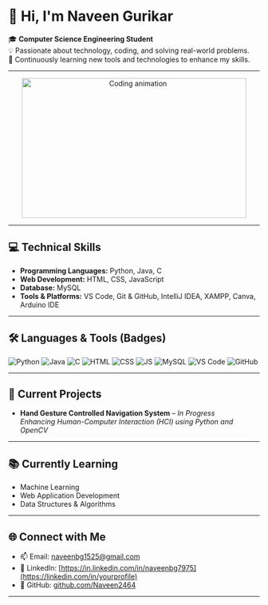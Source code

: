 
# 👋 Hi, I'm Naveen Gurikar

🎓 **Computer Science Engineering Student**  
💡 Passionate about technology, coding, and solving real-world problems.  
🌱 Continuously learning new tools and technologies to enhance my skills.  

---

<!-- 💻 CENTERED CODING ANIMATION -->
<p align="center">
  <img src="https://media.giphy.com/media/qgQUggAC3Pfv687qPC/giphy.gif" width="450" height="280" alt="Coding animation">
</p>

---

## 💻 Technical Skills
- **Programming Languages:** Python, Java, C  
- **Web Development:** HTML, CSS, JavaScript  
- **Database:** MySQL  
- **Tools & Platforms:** VS Code, Git & GitHub, IntelliJ IDEA, XAMPP, Canva, Arduino IDE  

---

## 🛠️ Languages & Tools (Badges)
<p>
  <img src="https://img.shields.io/badge/Python-3776AB?logo=python&logoColor=white" alt="Python" />
  <img src="https://img.shields.io/badge/Java-007396?logo=java&logoColor=white" alt="Java" />
  <img src="https://img.shields.io/badge/C-A8B9CC?logo=c&logoColor=black" alt="C" />
  <img src="https://img.shields.io/badge/HTML5-E34F26?logo=html5&logoColor=white" alt="HTML" />
  <img src="https://img.shields.io/badge/CSS3-1572B6?logo=css3&logoColor=white" alt="CSS" />
  <img src="https://img.shields.io/badge/JavaScript-F7DF1E?logo=javascript&logoColor=black" alt="JS" />
  <img src="https://img.shields.io/badge/MySQL-4479A1?logo=mysql&logoColor=white" alt="MySQL" />
  <img src="https://img.shields.io/badge/VS_Code-0078D7?logo=visual-studio-code&logoColor=white" alt="VS Code" />
  <img src="https://img.shields.io/badge/GitHub-181717?logo=github&logoColor=white" alt="GitHub" />
</p>

---

## 🚀 Current Projects
- **Hand Gesture Controlled Navigation System** – *In Progress*  
  _Enhancing Human-Computer Interaction (HCI) using Python and OpenCV_

---

## 📚 Currently Learning
- Machine Learning  
- Web Application Development  
- Data Structures & Algorithms  

---

## 🌐 Connect with Me
- 📫 Email: [naveenbg1525@gmail.com](mailto:your.email@example.com)  
- 💼 LinkedIn: [https://in.linkedin.com/in/naveenbg7975](https://linkedin.com/in/yourprofile)  
- 🐙 GitHub: [github.com/Naveen2464](https://github.com/yourusername)  

---

